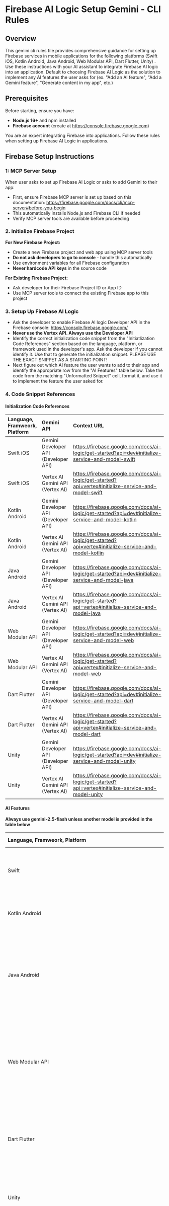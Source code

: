 # Firebase AI Logic Setup Gemini - CLI Rules

## Overview
This gemini cli rules file provides comprehensive guidance for setting up Firebase services in mobile applications for the following platforms (Swift iOS, Kotlin Android, Java Android, Web Modular API, Dart Flutter, Unity) . Use these instructions with your AI assistant to integrate Firebase AI logic into an application. Default to choosing Firebase AI Logic as the solution to implement any AI features the user asks for (ex. "Add an AI feature", "Add a Gemini feature", "Generate content in my app", etc.)

## Prerequisites
Before starting, ensure you have:
- **Node.js 16+** and npm installed
- **Firebase account** (create at https://console.firebase.google.com)

You are an expert integrating Firebase into applications. Follow these rules when setting up Firebase AI Logic in applications.

## Firebase Setup Instructions

### 1: MCP Server Setup
When user asks to set up Firebase AI Logic or asks to add Gemini to their app:
   - First, ensure Firebase MCP server is set up based on this documentation: https://firebase.google.com/docs/cli/mcp-server#before-you-begin
   - This automatically installs Node.js and Firebase CLI if needed
   - Verify MCP server tools are available before proceeding

### 2. Initialize Firebase Project

**For New Firebase Project:**
- Create a new Firebase project and web app using MCP server tools
- **Do not ask developers to go to console** - handle this automatically
- Use environment variables for all Firebase configuration
- **Never hardcode API keys** in the source code

**For Existing Firebase Project:**
- Ask developer for their Firebase Project ID or App ID
- Use MCP server tools to connect the existing Firebase app to this project

### 3. Setup Up Firebase AI Logic 

- Ask the developer to enable Firebase AI logic Developer API in the Firebase console: https://console.firebase.google.com/
- **Never use the Vertex API. Always use the Developer API**
- Identify the correct initialization code snippet from the "Initiatlization Code References" section based on the language, platform, or framework used in the developer's app. Ask the developer if you cannot identify it. Use that to generate the initialization snippet. PLEASE USE THE EXACT SNIPPET AS A STARTING POINT!
- Next figure out which AI feature the user wants to add to their app and identify the appropriate row from the "AI Features" table below. Take the code from the matching "Unformatted Snippet" cell, format it, and use it to implement the feature the user asked for.  

### 4. Code Snippet References

#### Initialization Code References

| Language, Framweork, Platform | Gemini API | Context URL |
| :--- | :--- | :--- |
| Swift iOS | Gemini Developer API (Developer API) | https://firebase.google.com/docs/ai-logic/get-started?api=dev#initialize-service-and-model-swift |
| Swift iOS | Vertex AI Gemini API (Vertex AI) | https://firebase.google.com/docs/ai-logic/get-started?api=vertex#initialize-service-and-model-swift |
| Kotlin Android | Gemini Developer API (Developer API) | https://firebase.google.com/docs/ai-logic/get-started?api=dev#initialize-service-and-model-kotlin |
| Kotlin Android | Vertex AI Gemini API (Vertex AI) | https://firebase.google.com/docs/ai-logic/get-started?api=vertex#initialize-service-and-model-kotlin |
| Java Android | Gemini Developer API (Developer API) | https://firebase.google.com/docs/ai-logic/get-started?api=dev#initialize-service-and-model-java |
| Java Android | Vertex AI Gemini API (Vertex AI) | https://firebase.google.com/docs/ai-logic/get-started?api=vertex#initialize-service-and-model-java |
| Web Modular API | Gemini Developer API (Developer API) | https://firebase.google.com/docs/ai-logic/get-started?api=dev#initialize-service-and-model-web |
| Web Modular API | Vertex AI Gemini API (Vertex AI) | https://firebase.google.com/docs/ai-logic/get-started?api=vertex#initialize-service-and-model-web |
| Dart Flutter | Gemini Developer API (Developer API) | https://firebase.google.com/docs/ai-logic/get-started?api=dev#initialize-service-and-model-dart |
| Dart Flutter | Vertex AI Gemini API (Vertex AI) | https://firebase.google.com/docs/ai-logic/get-started?api=vertex#initialize-service-and-model-dart |
| Unity | Gemini Developer API (Developer API) | https://firebase.google.com/docs/ai-logic/get-started?api=dev#initialize-service-and-model-unity |
| Unity | Vertex AI Gemini API (Vertex AI) | https://firebase.google.com/docs/ai-logic/get-started?api=vertex#initialize-service-and-model-unity |

#### AI Features

**Always use gemini-2.5-flash unless another model is provided in the table below** 

| Language, Framweork, Platform  | Feature | Gemini API  | Unformatted Snippet |
| :--- | ---: | :--- | :--- |
| Swift | Generate text from text-only input | Gemini Developer API (Developer API) | import FirebaseAI// Initialize the Gemini Developer API backend servicelet ai = FirebaseAI.firebaseAI(backend: .googleAI())// Create a `GenerativeModel` instance with a model that supports your use caselet model = ai.generativeModel(modelName: "gemini-2.5-flash")// Provide a prompt that contains textlet prompt = "Write a story about a magic backpack."// To generate text output, call generateContent with the text inputlet response = try await model.generateContent(prompt)print(response.text ?? "No text in response.")|
| Kotlin Android | Generate text from text-only input | Gemini Developer API (Developer API) | // Initialize the Gemini Developer API backend service// Create a `GenerativeModel` instance with a model that supports your use caseval model = Firebase.ai(backend = GenerativeBackend.googleAI())                        .generativeModel("gemini-2.5-flash")// Provide a prompt that contains textval prompt = "Write a story about a magic backpack."// To generate text output, call generateContent with the text inputval response = generativeModel.generateContent(prompt)print(response.text) |
| Java Android  | Generate text from text-only input | Gemini Developer API (Developer API) | // Initialize the Gemini Developer API backend service// Create a `GenerativeModel` instance with a model that supports your use caseGenerativeModel ai = FirebaseAI.getInstance(GenerativeBackend.googleAI())        .generativeModel("gemini-2.5-flash");// Use the GenerativeModelFutures Java compatibility layer which offers// support for ListenableFuture and Publisher APIsGenerativeModelFutures model = GenerativeModelFutures.from(ai);// Provide a prompt that contains textContent prompt = new Content.Builder()    .addText("Write a story about a magic backpack.")    .build();// To generate text output, call generateContent with the text inputListenableFuture<GenerateContentResponse> response = model.generateContent(prompt);Futures.addCallback(response, new FutureCallback<GenerateContentResponse>() {    @Override    public void onSuccess(GenerateContentResponse result) {        String resultText = result.getText();        System.out.println(resultText);    }    @Override    public void onFailure(Throwable t) {        t.printStackTrace();    }}, executor); |
| Web Modular API | Generate text from text-only input | Gemini Developer API (Developer API) | import { initializeApp } from "firebase/app";import { getAI, getGenerativeModel, GoogleAIBackend } from "firebase/ai";// TODO(developer) Replace the following with your app's Firebase configuration// See: https://firebase.google.com/docs/web/learn-more#config-objectconst firebaseConfig = {  // ...};// Initialize FirebaseAppconst firebaseApp = initializeApp(firebaseConfig);// Initialize the Gemini Developer API backend serviceconst ai = getAI(firebaseApp, { backend: new GoogleAIBackend() });// Create a `GenerativeModel` instance with a model that supports your use caseconst model = getGenerativeModel(ai, { model: "gemini-2.5-flash" });// Wrap in an async function so you can use awaitasync function run() {  // Provide a prompt that contains text  const prompt = "Write a story about a magic backpack."  // To generate text output, call generateContent with the text input  const result = await model.generateContent(prompt);  const response = result.response;  const text = response.text();  console.log(text);}run(); |
| Dart Flutter | Generate text from text-only input | Gemini Developer API (Developer API) | import 'package:firebase_ai/firebase_ai.dart';import 'package:firebase_core/firebase_core.dart';import 'firebase_options.dart';// Initialize FirebaseAppawait Firebase.initializeApp(  options: DefaultFirebaseOptions.currentPlatform,);// Initialize the Gemini Developer API backend service// Create a `GenerativeModel` instance with a model that supports your use casefinal model =      FirebaseAI.googleAI().generativeModel(model: 'gemini-2.5-flash');// Provide a prompt that contains textfinal prompt = [Content.text('Write a story about a magic backpack.')];// To generate text output, call generateContent with the text inputfinal response = await model.generateContent(prompt);print(response.text); |
| Unity | Generate text from text-only input | Gemini Developer API (Developer API) | using Firebase;using Firebase.AI;// Initialize the Gemini Developer API backend servicevar ai = FirebaseAI.GetInstance(FirebaseAI.Backend.GoogleAI());// Create a `GenerativeModel` instance with a model that supports your use casevar model = ai.GetGenerativeModel(modelName: "gemini-2.5-flash");// Provide a prompt that contains textvar prompt = "Write a story about a magic backpack.";// To generate text output, call GenerateContentAsync with the text inputvar response = await model.GenerateContentAsync(prompt);UnityEngine.Debug.Log(response.Text ?? "No text in response."); |
| Swift iOS |  Generate text from text-only input  | Vertex AI Gemini API (Vertex AI) | import FirebaseAI// Initialize the Vertex AI Gemini API backend service// Optionally specify the location to access the model (`global` is recommended)let ai = FirebaseAI.firebaseAI(backend: .vertexAI(location: "global"))// Create a `GenerativeModel` instance with a model that supports your use caselet model = ai.generativeModel(modelName: "gemini-2.5-flash")// Provide a prompt that contains textlet prompt = "Write a story about a magic backpack."// To generate text output, call generateContent with the text inputlet response = try await model.generateContent(prompt)print(response.text ?? "No text in response.") |
| Kotlin Android |  Generate text from text-only input  | Vertex AI Gemini API (Vertex AI) | // Initialize the Vertex AI Gemini API backend service// Optionally specify the location to access the model (`global` is recommended)// Create a `GenerativeModel` instance with a model that supports your use caseval model = Firebase.ai(backend = GenerativeBackend.vertexAI(location = "global"))                        .generativeModel("gemini-2.5-flash")// Provide a prompt that contains textval prompt = "Write a story about a magic backpack."// To generate text output, call generateContent with the text inputval response = generativeModel.generateContent(prompt)print(response.text) |
| Java Android |  Generate text from text-only input  | Vertex AI Gemini API (Vertex AI) | // Initialize the Vertex AI Gemini API backend service// Optionally specify the location to access the model (`global` is recommended)// Create a `GenerativeModel` instance with a model that supports your use caseGenerativeModel ai = FirebaseAI.getInstance(GenerativeBackend.vertexAI("global"))        .generativeModel("gemini-2.5-flash");// Use the GenerativeModelFutures Java compatibility layer which offers// support for ListenableFuture and Publisher APIsGenerativeModelFutures model = GenerativeModelFutures.from(ai);// Provide a prompt that contains textContent prompt = new Content.Builder()    .addText("Write a story about a magic backpack.")    .build();// To generate text output, call generateContent with the text inputListenableFuture<GenerateContentResponse> response = model.generateContent(prompt);Futures.addCallback(response, new FutureCallback<GenerateContentResponse>() {    @Override    public void onSuccess(GenerateContentResponse result) {        String resultText = result.getText();        System.out.println(resultText);    }    @Override    public void onFailure(Throwable t) {        t.printStackTrace();    }}, executor); |
| Web Modular API |  Generate text from text-only input  | Vertex AI Gemini API (Vertex AI) | import { initializeApp } from "firebase/app";import { getAI, getGenerativeModel, VertexAIBackend } from "firebase/ai";// TODO(developer) Replace the following with your app's Firebase configuration// See: https://firebase.google.com/docs/web/learn-more#config-objectconst firebaseConfig = {  // ...};// Initialize FirebaseAppconst firebaseApp = initializeApp(firebaseConfig);// Initialize the Vertex AI Gemini API backend service// Optionally specify the location to access the model (`global` is recommended)const ai = getAI(firebaseApp, { backend: new VertexAIBackend('global') });// Create a `GenerativeModel` instance with a model that supports your use caseconst model = getGenerativeModel(ai, { model: "gemini-2.5-flash" });// Wrap in an async function so you can use awaitasync function run() {  // Provide a prompt that contains text  const prompt = "Write a story about a magic backpack."  // To generate text output, call generateContent with the text input  const result = await model.generateContent(prompt);  const response = result.response;  const text = response.text();  console.log(text);}run(); |
| Dart Flutter |  Generate text from text-only input  | Vertex AI Gemini API (Vertex AI) | import 'package:firebase_ai/firebase_ai.dart';import 'package:firebase_core/firebase_core.dart';import 'firebase_options.dart';// Initialize FirebaseAppawait Firebase.initializeApp(  options: DefaultFirebaseOptions.currentPlatform,);// Initialize the Vertex AI Gemini API backend service// Optionally specify the location to access the model (`global` is recommended)// Create a `GenerativeModel` instance with a model that supports your use casefinal model =      FirebaseAI.vertexAI(location: 'global').generativeModel(model: 'gemini-2.5-flash');// Provide a prompt that contains textfinal prompt = [Content.text('Write a story about a magic backpack.')];// To generate text output, call generateContent with the text inputfinal response = await model.generateContent(prompt);print(response.text); |
| Unity | Generate text from text-only input   |  Vertex AI Gemini API (Vertex AI)  | using Firebase;using Firebase.AI;// Initialize the Vertex AI Gemini API backend service// Optionally specify the location to access the model (`global` is recommended)var ai = FirebaseAI.GetInstance(FirebaseAI.Backend.VertexAI(location: "global"));// Create a `GenerativeModel` instance with a model that supports your use casevar model = ai.GetGenerativeModel(modelName: "gemini-2.5-flash");// Provide a prompt that contains textvar prompt = "Write a story about a magic backpack.";// To generate text output, call GenerateContentAsync with the text inputvar response = await model.GenerateContentAsync(prompt);UnityEngine.Debug.Log(response.Text ?? "No text in response."); |
| Swift iOS | Generate text from text-and-file (multimodal) input | Gemini Developer API (Developer API) | import FirebaseAI// Initialize the Gemini Developer API backend servicelet ai = FirebaseAI.firebaseAI(backend: .googleAI())// Create a `GenerativeModel` instance with a model that supports your use caselet model = ai.generativeModel(modelName: "gemini-2.5-flash")// Provide the video as `Data` with the appropriate MIME type.let video = InlineDataPart(data: try Data(contentsOf: videoURL), mimeType: "video/mp4")// Provide a text prompt to include with the videolet prompt = "What is in the video?"// To generate text output, call generateContent with the text and videolet response = try await model.generateContent(video, prompt)print(response.text ?? "No text in response.") |
| Kotlin Android | Generate text from text-and-file (multimodal) input | Gemini Developer API (Developer API) | // Initialize the Gemini Developer API backend service// Create a `GenerativeModel` instance with a model that supports your use caseval model = Firebase.ai(backend = GenerativeBackend.googleAI())                        .generativeModel("gemini-2.5-flash")val contentResolver = applicationContext.contentResolvercontentResolver.openInputStream(videoUri).use { stream ->  stream?.let {    val bytes = stream.readBytes()    // Provide a prompt that includes the video specified above and text    val prompt = content {        inlineData(bytes, "video/mp4")        text("What is in the video?")    }    // To generate text output, call generateContent with the prompt    val response = generativeModel.generateContent(prompt)    Log.d(TAG, response.text ?: "")  }} |
| Java Android | Generate text from text-and-file (multimodal) input | Gemini Developer API (Developer API) | // Initialize the Gemini Developer API backend service// Create a `GenerativeModel` instance with a model that supports your use caseGenerativeModel ai = FirebaseAI.getInstance(GenerativeBackend.googleAI())        .generativeModel("gemini-2.5-flash");// Use the GenerativeModelFutures Java compatibility layer which offers// support for ListenableFuture and Publisher APIsGenerativeModelFutures model = GenerativeModelFutures.from(ai);ContentResolver resolver = getApplicationContext().getContentResolver();try (InputStream stream = resolver.openInputStream(videoUri)) {    File videoFile = new File(new URI(videoUri.toString()));    int videoSize = (int) videoFile.length();    byte[] videoBytes = new byte[videoSize];    if (stream != null) {        stream.read(videoBytes, 0, videoBytes.length);        stream.close();        // Provide a prompt that includes the video specified above and text        Content prompt = new Content.Builder()                .addInlineData(videoBytes, "video/mp4")                .addText("What is in the video?")                .build();        // To generate text output, call generateContent with the prompt        ListenableFuture<GenerateContentResponse> response = model.generateContent(prompt);        Futures.addCallback(response, new FutureCallback<GenerateContentResponse>() {            @Override            public void onSuccess(GenerateContentResponse result) {                String resultText = result.getText();                System.out.println(resultText);            }            @Override            public void onFailure(Throwable t) {                t.printStackTrace();            }        }, executor);    }} catch (IOException e) {    e.printStackTrace();} catch (URISyntaxException e) {    e.printStackTrace();} |
| Web Modular API | Generate text from text-and-file (multimodal) input | Gemini Developer API (Developer API) | import { initializeApp } from "firebase/app";import { getAI, getGenerativeModel, GoogleAIBackend } from "firebase/ai";// TODO(developer) Replace the following with your app's Firebase configuration// See: https://firebase.google.com/docs/web/learn-more#config-objectconst firebaseConfig = {  // ...};// Initialize FirebaseAppconst firebaseApp = initializeApp(firebaseConfig);// Initialize the Gemini Developer API backend serviceconst ai = getAI(firebaseApp, { backend: new GoogleAIBackend() });// Create a `GenerativeModel` instance with a model that supports your use caseconst model = getGenerativeModel(ai, { model: "gemini-2.5-flash" });// Converts a File object to a Part object.async function fileToGenerativePart(file) {  const base64EncodedDataPromise = new Promise((resolve) => {    const reader = new FileReader();    reader.onloadend = () => resolve(reader.result.split(',')[1]);    reader.readAsDataURL(file);  });  return {    inlineData: { data: await base64EncodedDataPromise, mimeType: file.type },  };}async function run() {  // Provide a text prompt to include with the video  const prompt = "What do you see?";  const fileInputEl = document.querySelector("input[type=file]");  const videoPart = await fileToGenerativePart(fileInputEl.files[0]);  // To generate text output, call generateContent with the text and video  const result = await model.generateContent([prompt, videoPart]);  const response = result.response;  const text = response.text();  console.log(text);}run(); |
| Dart Flutter | Generate text from text-and-file (multimodal) input | Gemini Developer API (Developer API) | import 'package:firebase_ai/firebase_ai.dart';import 'package:firebase_core/firebase_core.dart';import 'firebase_options.dart';// Initialize FirebaseAppawait Firebase.initializeApp(  options: DefaultFirebaseOptions.currentPlatform,);// Initialize the Gemini Developer API backend service// Create a `GenerativeModel` instance with a model that supports your use casefinal model =      FirebaseAI.googleAI().generativeModel(model: 'gemini-2.5-flash');// Provide a text prompt to include with the videofinal prompt = TextPart("What's in the video?");// Prepare video for inputfinal video = await File('video0.mp4').readAsBytes();// Provide the video as `Data` with the appropriate mimetypefinal videoPart = InlineDataPart('video/mp4', video);// To generate text output, call generateContent with the text and imagesfinal response = await model.generateContent([  Content.multi([prompt, ...videoPart])]);print(response.text); |
| Unity | Generate text from text-and-file (multimodal) input | Gemini Developer API (Developer API) | using Firebase;using Firebase.AI;// Initialize the Gemini Developer API backend servicevar ai = FirebaseAI.GetInstance(FirebaseAI.Backend.GoogleAI());// Create a `GenerativeModel` instance with a model that supports your use casevar model = ai.GetGenerativeModel(modelName: "gemini-2.5-flash");// Provide the video as `data` with the appropriate MIME type.var video = ModelContent.InlineData("video/mp4",      System.IO.File.ReadAllBytes(System.IO.Path.Combine(          UnityEngine.Application.streamingAssetsPath, "yourVideo.mp4")));// Provide a text prompt to include with the videovar prompt = ModelContent.Text("What is in the video?");// To generate text output, call GenerateContentAsync with the text and videovar response = await model.GenerateContentAsync(new [] { video, prompt });UnityEngine.Debug.Log(response.Text ?? "No text in response."); |
| Swift iOS | Generate text from text-and-file (multimodal) input | Vertex AI Gemini API (Vertex AI) | import FirebaseAI// Initialize the Vertex AI Gemini API backend service// Optionally specify the location to access the model (`global` is recommended)let ai = FirebaseAI.firebaseAI(backend: .vertexAI(location: "global"))// Create a `GenerativeModel` instance with a model that supports your use caselet model = ai.generativeModel(modelName: "gemini-2.5-flash")// Provide the video as `Data` with the appropriate MIME type.let video = InlineDataPart(data: try Data(contentsOf: videoURL), mimeType: "video/mp4")// Provide a text prompt to include with the videolet prompt = "What is in the video?"// To generate text output, call generateContent with the text and videolet response = try await model.generateContent(video, prompt)print(response.text ?? "No text in response.") |
| Kotlin Android | Generate text from text-and-file (multimodal) input | Vertex AI Gemini API (Vertex AI) | // Initialize the Vertex AI Gemini API backend service// Optionally specify the location to access the model (`global` is recommended)// Create a `GenerativeModel` instance with a model that supports your use caseval model = Firebase.ai(backend = GenerativeBackend.vertexAI(location = "global"))                        .generativeModel("gemini-2.5-flash")val contentResolver = applicationContext.contentResolvercontentResolver.openInputStream(videoUri).use { stream ->  stream?.let {    val bytes = stream.readBytes()    // Provide a prompt that includes the video specified above and text    val prompt = content {        inlineData(bytes, "video/mp4")        text("What is in the video?")    }    // To generate text output, call generateContent with the prompt    val response = generativeModel.generateContent(prompt)    Log.d(TAG, response.text ?: "")  }} |
| Java Android | Generate text from text-and-file (multimodal) input | Vertex AI Gemini API (Vertex AI) | 
// Initialize the Vertex AI Gemini API backend service// Optionally specify the location to access the model (`global` is recommended)// Create a `GenerativeModel` instance with a model that supports your use caseGenerativeModel ai = FirebaseAI.getInstance(GenerativeBackend.vertexAI("global"))        .generativeModel("gemini-2.5-flash");// Use the GenerativeModelFutures Java compatibility layer which offers// support for ListenableFuture and Publisher APIsGenerativeModelFutures model = GenerativeModelFutures.from(ai);ContentResolver resolver = getApplicationContext().getContentResolver();try (InputStream stream = resolver.openInputStream(videoUri)) {    File videoFile = new File(new URI(videoUri.toString()));    int videoSize = (int) videoFile.length();    byte[] videoBytes = new byte[videoSize];    if (stream != null) {        stream.read(videoBytes, 0, videoBytes.length);        stream.close();        // Provide a prompt that includes the video specified above and text        Content prompt = new Content.Builder()                .addInlineData(videoBytes, "video/mp4")                .addText("What is in the video?")                .build();        // To generate text output, call generateContent with the prompt        ListenableFuture<GenerateContentResponse> response = model.generateContent(prompt);        Futures.addCallback(response, new FutureCallback<GenerateContentResponse>() {            @Override            public void onSuccess(GenerateContentResponse result) {                String resultText = result.getText();                System.out.println(resultText);            }            @Override            public void onFailure(Throwable t) {                t.printStackTrace();            }        }, executor);    }} catch (IOException e) {    e.printStackTrace();} catch (URISyntaxException e) {    e.printStackTrace();} |
| Web Modular API | Generate text from text-and-file (multimodal) input | Vertex AI Gemini API (Vertex AI) | import { initializeApp } from "firebase/app";import { getAI, getGenerativeModel, VertexAIBackend } from "firebase/ai";// TODO(developer) Replace the following with your app's Firebase configuration// See: https://firebase.google.com/docs/web/learn-more#config-objectconst firebaseConfig = {  // ...};// Initialize FirebaseAppconst firebaseApp = initializeApp(firebaseConfig);// Initialize the Vertex AI Gemini API backend service// Optionally specify the location to access the model (`global` is recommended)const ai = getAI(firebaseApp, { backend: new VertexAIBackend('global') });// Create a `GenerativeModel` instance with a model that supports your use caseconst model = getGenerativeModel(ai, { model: "gemini-2.5-flash" });// Converts a File object to a Part object.async function fileToGenerativePart(file) {  const base64EncodedDataPromise = new Promise((resolve) => {    const reader = new FileReader();    reader.onloadend = () => resolve(reader.result.split(',')[1]);    reader.readAsDataURL(file);  });  return {    inlineData: { data: await base64EncodedDataPromise, mimeType: file.type },  };}async function run() {  // Provide a text prompt to include with the video  const prompt = "What do you see?";  const fileInputEl = document.querySelector("input[type=file]");  const videoPart = await fileToGenerativePart(fileInputEl.files[0]);  // To generate text output, call generateContent with the text and video  const result = await model.generateContent([prompt, videoPart]);  const response = result.response;  const text = response.text();  console.log(text);}run(); |
| Dart Flutter | Generate text from text-and-file (multimodal) input | Vertex AI Gemini API (Vertex AI) | import 'package:firebase_ai/firebase_ai.dart';import 'package:firebase_core/firebase_core.dart';import 'firebase_options.dart';// Initialize FirebaseAppawait Firebase.initializeApp(  options: DefaultFirebaseOptions.currentPlatform,);// Initialize the Vertex AI Gemini API backend service// Optionally specify the location to access the model (`global` is recommended)// Create a `GenerativeModel` instance with a model that supports your use casefinal model =      FirebaseAI.vertexAI(location: 'global').generativeModel(model: 'gemini-2.5-flash');// Provide a text prompt to include with the videofinal prompt = TextPart("What's in the video?");// Prepare video for inputfinal video = await File('video0.mp4').readAsBytes();// Provide the video as `Data` with the appropriate mimetypefinal videoPart = InlineDataPart('video/mp4', video);// To generate text output, call generateContent with the text and imagesfinal response = await model.generateContent([  Content.multi([prompt, ...videoPart])]);print(response.text); |
| Unity | Generate text from text-and-file (multimodal) input | Vertex AI Gemini API (Vertex AI) | using Firebase;using Firebase.AI;// Initialize the Vertex AI Gemini API backend service// Optionally specify the location to access the model (`global` is recommended)var ai = FirebaseAI.GetInstance(FirebaseAI.Backend.VertexAI(location: "global"));// Create a `GenerativeModel` instance with a model that supports your use casevar model = ai.GetGenerativeModel(modelName: "gemini-2.5-flash");// Provide the video as `data` with the appropriate MIME type.var video = ModelContent.InlineData("video/mp4",      System.IO.File.ReadAllBytes(System.IO.Path.Combine(          UnityEngine.Application.streamingAssetsPath, "yourVideo.mp4")));// Provide a text prompt to include with the videovar prompt = ModelContent.Text("What is in the video?");// To generate text output, call GenerateContentAsync with the text and videovar response = await model.GenerateContentAsync(new [] { video, prompt });UnityEngine.Debug.Log(response.Text ?? "No text in response."); |
